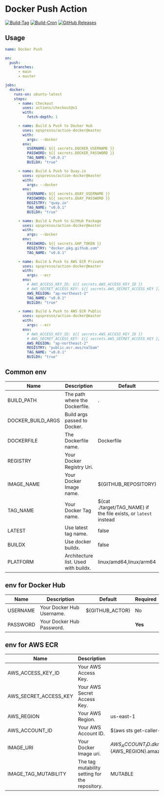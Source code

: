 # Docker Push Action

[![Build-Tag](https://github.com/opspresso/action-docker/actions/workflows/tag.yml/badge.svg)](https://github.com/opspresso/action-docker/actions/workflows/tag.yml)
[![Build-Cron](https://github.com/opspresso/action-docker/actions/workflows/cron.yaml/badge.svg)](https://github.com/opspresso/action-docker/actions/workflows/cron.yaml)
[![GitHub Releases](https://img.shields.io/github/release/opspresso/action-docker.svg)](https://github.com/opspresso/action-docker/releases)

## Usage

```yaml
name: Docker Push

on:
  push:
    branches:
      - main
      - master

jobs:
  docker:
    runs-on: ubuntu-latest
    steps:
      - name: Checkout
        uses: actions/checkout@v1
        with:
          fetch-depth: 1

      - name: Build & Push to Docker Hub
        uses: opspresso/action-docker@master
        with:
          args: --docker
        env:
          USERNAME: ${{ secrets.DOCKER_USERNAME }}
          PASSWORD: ${{ secrets.DOCKER_PASSWORD }}
          TAG_NAME: "v0.0.1"
          BUILDX: "true"

      - name: Build & Push to Quay.io
        uses: opspresso/action-docker@master
        with:
          args: --docker
        env:
          USERNAME: ${{ secrets.QUAY_USERNAME }}
          PASSWORD: ${{ secrets.QUAY_PASSWORD }}
          REGISTRY: "quay.io"
          TAG_NAME: "v0.0.1"
          BUILDX: "true"

      - name: Build & Push to GitHub Package
        uses: opspresso/action-docker@master
        with:
          args: --docker
        env:
          PASSWORD: ${{ secrets.GHP_TOKEN }}
          REGISTRY: "docker.pkg.github.com"
          TAG_NAME: "v0.0.1"

      - name: Build & Push to AWS ECR Private
        uses: opspresso/action-docker@master
        with:
          args: --ecr
        env:
          # AWS_ACCESS_KEY_ID: ${{ secrets.AWS_ACCESS_KEY_ID }}
          # AWS_SECRET_ACCESS_KEY: ${{ secrets.AWS_SECRET_ACCESS_KEY }}
          AWS_REGION: "ap-northeast-2"
          TAG_NAME: "v0.0.1"
          BUILDX: "true"

      - name: Build & Push to AWS ECR Public
        uses: opspresso/action-docker@master
        with:
          args: --ecr
        env:
          # AWS_ACCESS_KEY_ID: ${{ secrets.AWS_ACCESS_KEY_ID }}
          # AWS_SECRET_ACCESS_KEY: ${{ secrets.AWS_SECRET_ACCESS_KEY }}
          AWS_REGION: "ap-northeast-2"
          REGISTRY: "public.ecr.aws/nalbam"
          TAG_NAME: "v0.0.1"
          BUILDX: "true"
```

## Common env

Name | Description | Default | Required
---- | ----------- | ------- | --------
BUILD_PATH | The path where the Dockerfile. | . | No
DOCKER_BUILD_ARGS | Build args passed to Docker. | | No
DOCKERFILE | The Dockerfile name. | Dockerfile | No
REGISTRY | Your Docker Registry Uri. | | No
IMAGE_NAME | Your Docker Image name. | ${GITHUB_REPOSITORY} | No
TAG_NAME | Your Docker Tag name. | $(cat ./target/TAG_NAME) if the file exists, or `latest` instead | No
LATEST | Use latest tag name. | false | No
BUILDX | Use docker buildx. | false | No
PLATFORM | Architecture list. Used with buildx. | linux/amd64,linux/arm64 | No

## env for Docker Hub

Name | Description | Default | Required
---- | ----------- | ------- | --------
USERNAME | Your Docker Hub Username. | ${GITHUB_ACTOR} | No
PASSWORD | Your Docker Hub Password. | | **Yes**

## env for AWS ECR

Name | Description | Default | Required
---- | ----------- | ------- | --------
AWS_ACCESS_KEY_ID | Your AWS Access Key. | | No
AWS_SECRET_ACCESS_KEY | Your AWS Secret Access Key. | | No
AWS_REGION | Your AWS Region. | us-east-1 | No
AWS_ACCOUNT_ID | Your AWS Account ID. | $(aws sts get-caller-identity) | No
IMAGE_URI | Your Docker Image uri. | ${AWS_ACCOUNT_ID}.dkr.ecr.${AWS_REGION}.amazonaws.com/${IMAGE_NAME} | No
IMAGE_TAG_MUTABILITY | The tag mutability setting for the repository. | MUTABLE | No
